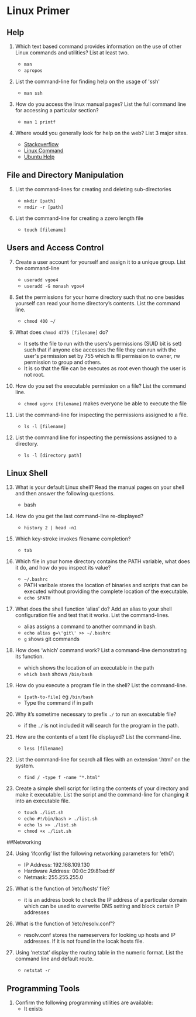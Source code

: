 # Linux Primer

## Help

1. Which text based command provides information on the use of other Linux commands and utilities? List at least two.
    * `man`
    * `apropos`

2. List the command-line for finding help on the usage of 'ssh'
    * `man ssh`

3. How do you access the linux manual pages? List the full command line for accessing a particular section?
    * `man 1 printf`

4. Where would you generally look for help on the web? List 3 major sites.
    * [Stackoverflow](http://stackoverflow.com/)
    * [Linux Command](http://linuxcommand.org/)
    * [Ubuntu Help](https://help.ubuntu.com/)

## File and Directory Manipulation

5. List the command-lines for creating and deleting sub-directories
    * `mkdir [path]`
    * `rmdir -r [path]`

6. List the command-line for creating a zzero length file
    * `touch [filename]`

## Users and Access Control

7. Create a user account for yourself and assign it to a unique group. List the command-line
    * `useradd vgoe4`
    * `useradd -G monash vgoe4`

8. Set the permissions for your home directory such that no one besides yourself can read your home directory’s contents. List the command line.
    * `chmod 400 ~/`

9. What does `chmod 4775 [filename]` do?
    * It sets the file to run with the users's permissions (SUID bit is set) such that if anyone else accesses the file they can run with the user's permission set by 755 which is fll permission to owner, rw permission to group and others.
    * It is so that the file can be executes as root even though the user is not root.

10. How do you set the executable permission on a file? List the command line.
    * `chmod ugo+x [filename]` makes everyone be able to execute the file

11. List the command-line for inspecting the permissions assigned to a file.
    * `ls -l [filename]`

12. List the command line for inspecting the permissions assigned to a directory.
    * `ls -l [directory path]`

## Linux Shell

13. What is your default Linux shell? Read the manual pages on your shell and then answer the following questions.
    * bash

14. How do you get the last command-line re-displayed?
    * `history 2 | head -n1`

15. Which key-stroke invokes filename completion?
    * `tab`

16. Which file in your home directory contains the PATH variable, what does it do, and how do you inspect its value?
    * `~/.bashrc`
    * PATH varibale stores the location of binaries and scripts that can be executed without providing the complete location of the executable.
    * `echo $PATH`

17. What does the shell function ‘alias’ do? Add an alias to your shell configuration file and test that it works. List the command-lines.
    * alias assigns a command to another command in bash. 
    * `echo alias g=\'git\' >> ~/.bashrc`
    * `g` shows git commands

18. How does ‘which’ command work? List a command-line demonstrating its function.
    * which shows the location of an executable in the path
    * `which bash` shows `/bin/bash`

19. How do you execute a program file in the shell? List the command-line.
    * `[path-to-file]` eg `/bin/bash`
    * Type the command if in path

20. Why it’s sometime necessary to prefix `./` to run an executable file?
    * if the `./` is not included it will search for the program in the path.

21. How are the contents of a text file displayed? List the command-line.
    * `less [filename]`

22. List the command-line for search all files with an extension ‘.html’ on the system. 
    * `find / -type f -name "*.html"`

23. Create a simple shell script for listing the contents of your directory and make it executable. List the script and the command-line for changing it into an executable file.
    * `touch ./list.sh`
    * `echo #!/bin/bash > ./list.sh`
    * `echo ls >> ./list.sh`
    * `chmod +x ./list.sh`

##Networking

24. Using ‘ifconfig’ list the following networking parameters for ‘eth0’:
    * IP Address: 192.168.109.130
    * Hardware Address: 00:0c:29:81:ed:6f
    * Netmask: 255.255.255.0

25. What is the function of ‘/etc/hosts’ file?
    * it is an address book to check the IP address of a particular domain which can be used to overwrite DNS setting and block certain IP addresses

26. What is the function of ‘/etc/resolv.conf’?
    * resolv.conf stores the nameservers for looking up hosts and IP addresses. If it is not found in the locak hosts file.

27. Using ‘netstat’ display the routing table in the numeric format. List the command line and default route. 
    * `netstat -r`

## Programming Tools

1. Confirm the following programming utilities are available:
    * It exists